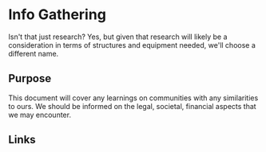 # Info Gathering

Isn't that just research?
Yes, but given that research will likely be a consideration in terms of structures and equipment needed, we'll choose a different name.

## Purpose
This document will cover any learnings on communities with any similarities to ours. We should be informed on the legal, societal, financial aspects that we may encounter.

## Links

